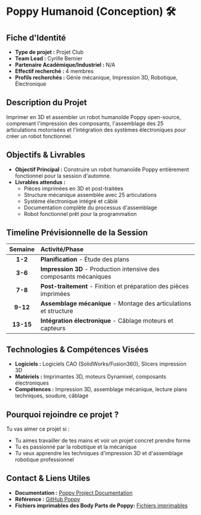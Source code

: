 # Poppy Humanoid (Conception) 🛠️

## Fiche d'Identité

*   **Type de projet :** Projet Club
*   **Team Lead :** Cyrille Bernier
*   **Partenaire Académique/Industriel :** N/A
*   **Effectif recherché :** 4 membres
*   **Profils recherchés :** Génie mécanique, Impression 3D, Robotique, Électronique

## Description du Projet

Imprimer en 3D et assembler un robot humanoïde Poppy open-source, comprenant l'impression des composants, l'assemblage des 25 articulations motorisées et l'intégration des systèmes électroniques pour créer un robot fonctionnel.

## Objectifs & Livrables

*   **Objectif Principal :** Construire un robot humanoïde Poppy entièrement fonctionnel pour la session d'automne.
*   **Livrables attendus :**
    *   Pièces imprimées en 3D et post-traitées
    *   Structure mécanique assemblée avec 25 articulations
    *   Système électronique intégré et câblé
    *   Documentation complète du processus d'assemblage
    *   Robot fonctionnel prêt pour la programmation

## Timeline Prévisionnelle de la Session

| Semaine | Activité/Phase |
| :-----: | :------------- |
|  **1-2**  | **Planification** - Étude des plans |
|  **3-6**  | **Impression 3D** - Production intensive des composants mécaniques |
|  **7-8**  | **Post-traitement** - Finition et préparation des pièces imprimées |
|  **9-12** | **Assemblage mécanique** - Montage des articulations et structure |
|  **13-15**| **Intégration électronique** - Câblage moteurs et capteurs |

## Technologies & Compétences Visées

*   **Logiciels :** Logiciels CAO (SolidWorks/Fusion360), Slicers impression 3D
*   **Matériels :** Imprimantes 3D, moteurs Dynamixel, composants électroniques
*   **Compétences :** Impression 3D, assemblage mécanique, lecture plans techniques, soudure, câblage

## Pourquoi rejoindre ce projet ?

Tu vas aimer ce projet si :
*   Tu aimes travailler de tes mains et voir un projet concret prendre forme
*   Tu es passionné par la robotique et la mécanique
*   Tu veux apprendre les techniques d'impression 3D et d'assemblage robotique professionnel

## Contact & Liens Utiles
*   **Documentation :** [Poppy Project Documentation](https://docs.poppy-project.org/en/assembly-guides/poppy-humanoid/)
*   **Référence :** [GitHub Poppy](https://github.com/poppy-project)
*   **Fichiers imprimables des Body Parts de Poppy:** [Fichiers imprimables](https://github.com/poppy-project/poppy-humanoid/releases/download/hardware_1.0.1/STL_3D_printed_parts.zip)
